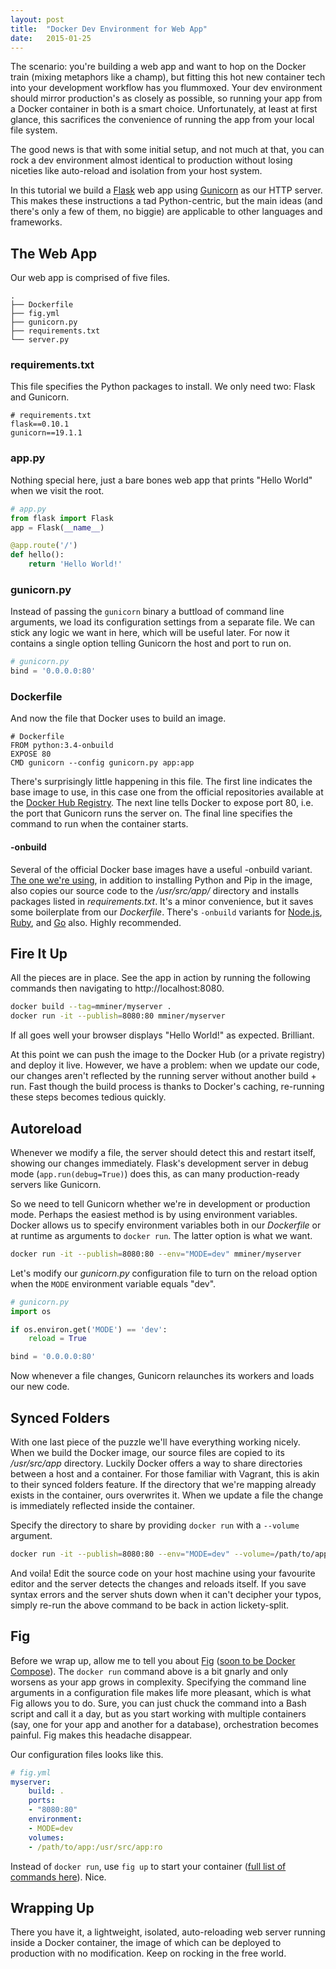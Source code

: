 ```yaml
---
layout: post
title:  "Docker Dev Environment for Web App"
date:   2015-01-25
---
```


The scenario: you're building a web app and want to hop on the Docker train (mixing metaphors like a champ), but fitting this hot new container tech into your development workflow has you flummoxed. Your dev environment should mirror production's as closely as possible, so running your app from a Docker container in both is a smart choice. Unfortunately, at least at first glance, this sacrifices the convenience of running the app from your local file system.

The good news is that with some initial setup, and not much at that, you can rock a dev environment almost identical to production without losing niceties like auto-reload and isolation from your host system.

In this tutorial we build a [Flask](http://flask.pocoo.org) web app using [Gunicorn](http://gunicorn.org) as our HTTP server. This makes these instructions a tad Python-centric, but the main ideas (and there's only a few of them, no biggie) are applicable to other languages and frameworks.


## The Web App

Our web app is comprised of five files.

```
.
├── Dockerfile
├── fig.yml
├── gunicorn.py
├── requirements.txt
└── server.py
```

### requirements.txt

This file specifies the Python packages to install. We only need two: Flask and Gunicorn.

```
# requirements.txt
flask==0.10.1
gunicorn==19.1.1
```

### app.py

Nothing special here, just a bare bones web app that prints "Hello World" when we visit the root.

```python
# app.py
from flask import Flask
app = Flask(__name__)

@app.route('/')
def hello():
    return 'Hello World!'
```

### gunicorn.py

Instead of passing the `gunicorn` binary a buttload of command line arguments, we load its configuration settings from a separate file. We can stick any logic we want in here, which will be useful later. For now it contains a single option telling Gunicorn the host and port to run on.

```python
# gunicorn.py
bind = '0.0.0.0:80'
```

### Dockerfile

And now the file that Docker uses to build an image.

```docker
# Dockerfile
FROM python:3.4-onbuild
EXPOSE 80
CMD gunicorn --config gunicorn.py app:app
```

There's surprisingly little happening in this file. The first line indicates the base image to use, in this case one from the official repositories available at the [Docker Hub Registry](https://registry.hub.docker.com). The next line tells Docker to expose port 80, i.e. the port that Gunicorn runs the server on. The final line specifies the command to run when the container starts.

#### -onbuild

Several of the official Docker base images have a useful -onbuild variant. [The one we're using](https://github.com/docker-library/python/blob/e236058d5c3601af1d38ba27b4fe217c5d678c02/3.4/onbuild/Dockerfile), in addition to installing Python and Pip in the image, also copies our source code to the */usr/src/app/* directory and installs packages listed in *requirements.txt*. It's a minor convenience, but it saves some boilerplate from our *Dockerfile*. There's `-onbuild` variants for [Node.js](https://registry.hub.docker.com/_/node/), [Ruby](https://registry.hub.docker.com/_/ruby/), and [Go](https://registry.hub.docker.com/_/golang/) also. Highly recommended.


## Fire It Up

All the pieces are in place. See the app in action by running the following commands then navigating to http://localhost:8080.

```bash
docker build --tag=mminer/myserver .
docker run -it --publish=8080:80 mminer/myserver
```

If all goes well your browser displays "Hello World!" as expected. Brilliant.

At this point we can push the image to the Docker Hub (or a private registry) and deploy it live. However, we have a problem: when we update our code, our changes aren't reflected by the running server without another build + run. Fast though the build process is thanks to Docker's caching, re-running these steps becomes tedious quickly.


## Autoreload

Whenever we modify a file, the server should detect this and restart itself, showing our changes immediately. Flask's development server in debug mode (`app.run(debug=True)`) does this, as can many production-ready servers like Gunicorn.

So we need to tell Gunicorn whether we're in development or production mode. Perhaps the easiest method is by using environment variables. Docker allows us to specify environment variables both in our *Dockerfile* or at runtime as arguments to `docker run`. The latter option is what we want.

```bash
docker run -it --publish=8080:80 --env="MODE=dev" mminer/myserver
```

Let's modify our *gunicorn.py* configuration file to turn on the reload option when the `MODE` environment variable equals "dev".

```python
# gunicorn.py
import os

if os.environ.get('MODE') == 'dev':
    reload = True

bind = '0.0.0.0:80'
```

Now whenever a file changes, Gunicorn relaunches its workers and loads our new code.


## Synced Folders

With one last piece of the puzzle we'll have everything working nicely. When we build the Docker image, our source files are copied to its */usr/src/app* directory. Luckily Docker offers a way to share directories between a host and a container. For those familiar with Vagrant, this is akin to their synced folders feature. If the directory that we're mapping already exists in the container, ours overwrites it. When we update a file the change is immediately reflected inside the container.

Specify the directory to share by providing `docker run` with a `--volume` argument.

```bash
docker run -it --publish=8080:80 --env="MODE=dev" --volume=/path/to/app:/usr/src/app:ro mminer/myserver
```

And voila! Edit the source code on your host machine using your favourite editor and the server detects the changes and reloads itself. If you save syntax errors and the server shuts down when it can't decipher your typos, simply re-run the above command to be back in action lickety-split.


## Fig

Before we wrap up, allow me to tell you about [Fig](http://www.fig.sh) ([soon to be Docker Compose](https://github.com/docker/fig/issues/861)). The `docker run` command above is a bit gnarly and only worsens as your app grows in complexity. Specifying the command line arguments in a configuration file makes life more pleasant, which is what Fig allows you to do. Sure, you can just chuck the command into a Bash script and call it a day, but as you start working with multiple containers (say, one for your app and another for a database), orchestration becomes painful. Fig makes this headache disappear.

Our configuration files looks like this.

```yaml
# fig.yml
myserver:
    build: .
    ports:
    - "8080:80"
    environment:
    - MODE=dev
    volumes:
    - /path/to/app:/usr/src/app:ro
```

Instead of `docker run`, use `fig up` to start your container ([full list of commands here](http://www.fig.sh/cli.html)). Nice.


## Wrapping Up

There you have it, a lightweight, isolated, auto-reloading web server running inside a Docker container, the image of which can be deployed to production with no modification. Keep on rocking in the free world.
